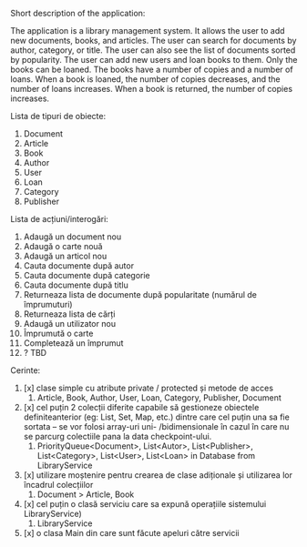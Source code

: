Short description of the application:

The application is a library management system. It allows the user to add new documents, books, and articles. The user can search for documents by author, category, or title. The user can also see the list of documents sorted by popularity. The user can add new users and loan books to them.
Only the books can be loaned. The books have a number of copies and a number of loans. When a book is loaned, the number of copies decreases, and the number of loans increases. When a book is returned, the number of copies increases.


Lista de tipuri de obiecte:
1. Document
2. Article
3. Book
4. Author
5. User
6. Loan
7. Category
8. Publisher

Lista de acțiuni/interogări:
1. Adaugă un document nou
2. Adaugă o carte nouă
3. Adaugă un articol nou
4. Cauta documente după autor
5. Cauta documente după categorie
6. Cauta documente după titlu
7. Returneaza lista de documente după popularitate (numărul de împrumuturi)
8. Returneaza lista de cărți
9. Adaugă un utilizator nou
10. Împrumută o carte
11. Completează un împrumut
12. ? TBD

Cerinte:
1. [x]  clase simple cu atribute private / protected și metode de acces 
    1. Article, Book, Author, User, Loan, Category, Publisher, Document
2. [x]  cel puțin 2 colecții diferite capabile să gestioneze obiectele definiteanterior (eg: List, Set, Map, etc.) dintre care cel puțin una sa fie sortata – se vor folosi array-uri uni- /bidimensionale în cazul în care nu se
parcurg colectiile pana la data checkpoint-ului.
    1. PriorityQueue\<Document>, List\<Autor>, List\<Publisher>, List\<Category>, List\<User>, List\<Loan> in Database from LibraryService
3. [x] utilizare moștenire pentru crearea de clase adiționale și utilizarea lor încadrul colecțiilor 
    1. Document > Article, Book
4. [x] cel puțin o clasă serviciu care sa expună operațiile sistemului LibraryService)
    1. LibraryService
5. [x] o clasa Main din care sunt făcute apeluri către servicii

